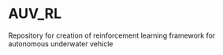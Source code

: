# AUV_RL
Repository for creation of reinforcement learning framework for autonomous underwater vehicle
